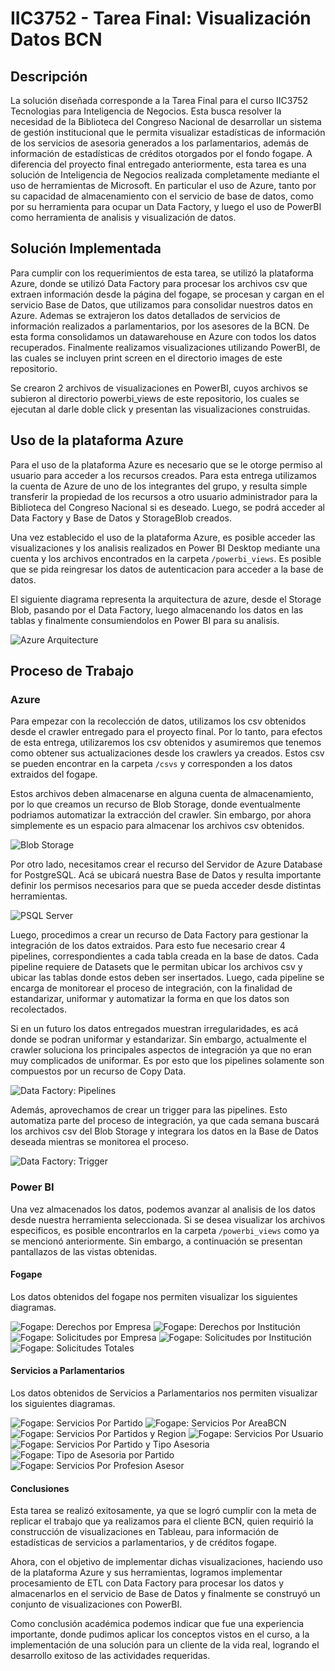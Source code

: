 # IIC3752 - Tarea Final: Visualización Datos BCN

## Descripción

La solución diseñada corresponde a la Tarea Final para el curso IIC3752 Tecnologias para Inteligencia de Negocios. Esta busca resolver la necesidad de la Biblioteca del Congreso Nacional de desarrollar un sistema de gestión institucional que le permita visualizar estadísticas de información de los servicios de asesoria generados a los parlamentarios, además de información de estadísticas de créditos otorgados por el fondo fogape. 
A diferencia del proyecto final entregado anteriormente, esta tarea es una solución de Inteligencia de Negocios realizada completamente mediante el uso de herramientas de Microsoft. En particular el uso de Azure, tanto por su capacidad de almacenamiento con el servicio de base de datos, como por su herramienta para ocupar un Data Factory, y luego el uso de PowerBI como herramienta de analisis y visualización de datos.

## Solución Implementada

Para cumplir con los requerimientos de esta tarea, se utilizó la plataforma Azure, donde se utilizó Data Factory para procesar los archivos csv que extraen información desde la página del fogape, se procesan y cargan en el servicio Base de Datos, que utilizamos para consolidar nuestros datos en Azure. Ademas se extrajeron los datos detallados de servicios de información realizados a parlamentarios, por los asesores de la BCN. De esta forma consolidamos un datawarehouse en Azure con todos los datos recuperados. Finalmente realizamos visualizaciones utilizando PowerBI, de las cuales se incluyen print screen en el directorio images de este repositorio.

Se crearon 2 archivos de visualizaciones en PowerBI, cuyos archivos se subieron al directorio powerbi_views de este repositorio, los cuales se ejecutan al darle doble click y presentan las visualizaciones construidas.

## Uso de la plataforma Azure

Para el uso de la plataforma Azure es necesario que se le otorge permiso al usuario para acceder a los recursos creados. Para esta entrega utilizamos la cuenta de Azure de uno de los integrantes del grupo, y resulta simple transferir la propiedad de los recursos a otro usuario administrador para la Biblioteca del Congreso Nacional si es deseado. Luego, se podrá acceder al Data Factory y Base de Datos y StorageBlob creados.

Una vez establecido el uso de la plataforma Azure, es posible acceder las visualizaciones y los analisis realizados en Power BI Desktop mediante una cuenta y los archivos encontrados en la carpeta `/powerbi_views`. Es posible que se pida reingresar los datos de autenticacion para acceder a la base de datos.

El siguiente diagrama representa la arquitectura de azure, desde el Storage Blob, pasando por el Data Factory, luego almacenando los datos en las tablas y finalmente consumiendolos en Power BI para su analisis.

![Azure Arquitecture](images/diagrama.png)

## Proceso de Trabajo

### Azure 

Para empezar con la recolección de datos, utilizamos los csv obtenidos desde el crawler entregado para el proyecto final. Por lo tanto, para efectos de esta entrega, utilizaremos los csv obtenidos y asumiremos que tenemos como obtener sus actualizaciones desde los crawlers ya creados. Estos csv se pueden encontrar en la carpeta `/csvs` y corresponden a los datos extraidos del fogape.

Estos archivos deben almacenarse en alguna cuenta de almacenamiento, por lo que creamos un recurso de Blob Storage, donde eventualmente podriamos automatizar la extracción del crawler. Sin embargo, por ahora simplemente es un espacio para almacenar los archivos csv obtenidos.

![Blob Storage](images/BlobStorage.png)

Por otro lado, necesitamos crear el recurso del Servidor de Azure Database for PostgreSQL. Acá se ubicará nuestra Base de Datos y resulta importante definir los permisos necesarios para que se pueda acceder desde distintas herramientas.

![PSQL Server](images/ServidorPSQL.png)

Luego, procedimos a crear un recurso de Data Factory para gestionar la integración de los datos extraidos. Para esto fue necesario crear 4 pipelines, correspondientes a cada tabla creada en la base de datos. Cada pipeline requiere de Datasets que le permitan ubicar los archivos csv y ubicar las tablas donde estos deben ser insertados. Luego, cada pipeline se encarga de monitorear el proceso de integración, con la finalidad de estandarizar, uniformar y automatizar la forma en que los datos son recolectados.

Si en un futuro los datos entregados muestran irregularidades, es acá donde se podran uniformar y estandarizar. Sin embargo, actualmente el crawler soluciona los principales aspectos de integración ya que no eran muy complicados de uniformar. Es por esto que los pipelines solamente son compuestos por un recurso de Copy Data.

![Data Factory: Pipelines](images/DataFactoryPipelines.png)

Además, aprovechamos de crear un trigger para las pipelines. Esto automatiza parte del proceso de integración, ya que cada semana buscará los archivos csv del Blob Storage y integrara los datos en la Base de Datos deseada mientras se monitorea el proceso.

![Data Factory: Trigger](images/DataFactoryTriggers.png)

### Power BI

Una vez almacenados los datos, podemos avanzar al analisis de los datos desde nuestra herramienta seleccionada. Si se desea visualizar los archivos especificos, es posible encontrarlos en la carpeta `/powerbi_views` como ya se mencionó anteriormente. Sin embargo, a continuación se presentan pantallazos de las vistas obtenidas.

#### Fogape

Los datos obtenidos del fogape nos permiten visualizar los siguientes diagramas.

![Fogape: Derechos por Empresa](images/fogape1.png)
![Fogape: Derechos por Institución](images/fogape2.png)
![Fogape: Solicitudes por Empresa](images/fogape3.png)
![Fogape: Solicitudes por Institución](images/fogape4.png)
![Fogape: Solicitudes Totales](images/fogape5.png)


#### Servicios a Parlamentarios

Los datos obtenidos de Servicios a Parlamentarios nos permiten visualizar los siguientes diagramas.

![Fogape: Servicios Por Partido](images/1ServiciosPorPartido.png)
![Fogape: Servicios Por AreaBCN](images/2ServiciosPorAreaBCN.png)
![Fogape: Servicios Por Partidos y Region](images/3ServiciosPorPartidosyRegion.png)
![Fogape: Servicios Por Usuario](images/4ServiciosporUsuario.png)
![Fogape: Servicios Por Partido y Tipo Asesoria](images/5ServiciosporPartidoyTipoAsesoria.png)
![Fogape: Tipo de Asesoria por Partido](images/6TipodeAsesoriaporPartido.png)
![Fogape: Servicios Por Profesion Asesor](images/7ServiciosporProfesionAsesor.png)

#### Conclusiones

Esta tarea se realizó exitosamente, ya que se logró cumplir con la meta de replicar el trabajo que ya realizamos para el cliente BCN, quien requirió la construcción de visualizaciones en Tableau, para información de estadísticas de servicios a parlamentarios, y de créditos fogape.

Ahora, con el objetivo de implementar dichas visualizaciones, haciendo uso de la plataforma Azure y sus herramientas, logramos implementar procesamiento de ETL con Data Factory para procesar los datos y almacenarlos en el servicio de Base de Datos y finalmente se construyó un conjunto de visualizaciones con PowerBI.

Como conclusión académica podemos indicar que fue una experiencia importante, donde pudimos aplicar los conceptos vistos en el curso, a la implementación de una solución para un cliente de la vida real, logrando el desarrollo exitoso de las actividades requeridas.
